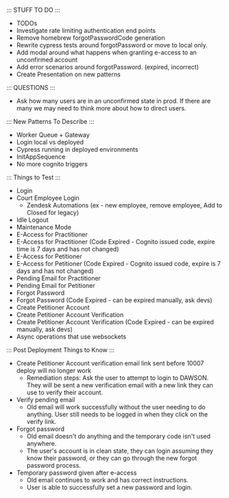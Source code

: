 ::: STUFF TO DO :::
- TODOs
- Investigate rate limiting authentication end points
- Remove homebrew forgotPasswordCode generation
- Rewrite cypress tests around forgotPassword or move to local only.
- Add modal around what happens when granting e-access to an unconfirmed account
- Add error scenarios around forgotPassword. (expired, incorrect)
- Create Presentation on new patterns



::: QUESTIONS :::
- Ask how many users are in an unconfirmed state in prod. If there are many we may need to think more about how to direct users.


::: New Patterns To Describe :::
- Worker Queue + Gateway
- Login local vs deployed
- Cypress running in deployed environments
- InitAppSequence
- No more cognito triggers


::: Things to Test :::
- Login
- Court Employee Login
  - Zendesk Automations (ex - new employee, remove employee, Add to Closed for legacy)
- Idle Logout
- Maintenance Mode
- E-Access for Practitioner
- E-Access for Practitioner (Code Expired - Cognito issued code, expire time is 7 days and has not changed)
- E-Access for Petitioner
- E-Access for Petitioner (Code Expired - Cognito issued code, expire is 7 days and has not changed)
- Pending Email for Practitioner
- Pending Email for Petitioner
- Forgot Password
- Forgot Password (Code Expired - can be expired manually, ask devs)
- Create Petitioner Account
- Create Petitioner Account Verification
- Create Petitioner Account Verification (Code Expired - can be expired manually, ask devs)
- Async operations that use websockets


::: Post Deployment Things to Know :::
- Create Petitioner Account verification email link sent before 10007 deploy will no longer work
    - Remediation steps: Ask the user to attempt to login to DAWSON. They will be sent a new verification email with a new link they can use to verify their account. 
- Verify pending email
    - Old email will work successfully without the user needing to do anything. User still needs to be logged in when they click on the verify link.
- Forgot password
    - Old email doesn't do anything and the temporary code isn't used anywhere. 
    - The user's account is in clean state, they can login assuming they know their password, or they can go through the new forgot password process.
- Temporary password given after e-access
    - Old email continues to work and has correct instructions.
    - User is able to successfully set a new password and login.




















